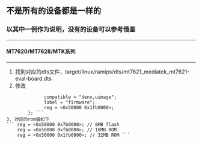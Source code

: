 ## 不是所有的设备都是一样的
### 以其中一例作为说明，没有的设备可以参考借鉴
------------------------------
#### MT7620/MT7628/MTK系列
------------------------------
1. 找到对应的dts文件，target/linux/ramips/dts/mt7621_mediatek_mt7621-eval-board.dts
2. 修改
``` partition@50000 {
			  compatible = "denx,uimage";
			  label = "firmware";
			  reg = <0x50000 0x1fb0000>;
		}; ```
3. 对应的rom值如下
``` reg = <0x50000 0x7b0000>; // 8MB flash
    reg = <0x50000 0xfb0000>; // 16MB ROM
    reg = <0x50000 0x1fb0000>; // 32MB ROM ```
